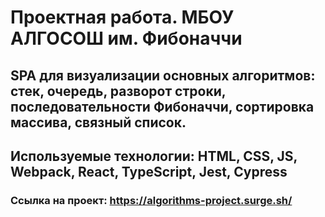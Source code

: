 # Проектная работа. МБОУ АЛГОСОШ им. Фибоначчи

## SPA для визуализации основных алгоритмов: стек, очередь, разворот строки, последовательности Фибоначчи, сортировка массива, связный список.
## Используемые технологии: HTML, CSS, JS, Webpack, React, TypeScript, Jest, Cypress

### Ссылка на проект: https://algorithms-project.surge.sh/

